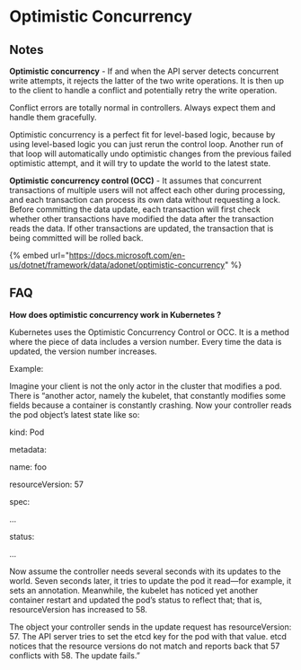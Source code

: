 # Optimistic Concurrency

## Notes

**Optimistic concurrency** - If and when the API server detects concurrent write attempts, it rejects the latter of the two write operations. It is then up to the client to handle a conflict and potentially retry the write operation.

Conflict errors are totally normal in controllers. Always expect them and handle them gracefully.

Optimistic concurrency is a perfect fit for level-based logic, because by using level-based logic you can just rerun the control loop. Another run of that loop will automatically undo optimistic changes from the previous failed optimistic attempt, and it will try to update the world to the latest state.

**Optimistic concurrency control (OCC)** - It assumes that concurrent transactions of multiple users will not affect each other during processing, and each transaction can process its own data without requesting a lock. Before committing the data update, each transaction will first check whether other transactions have modified the data after the transaction reads the data. If other transactions are updated, the transaction that is being committed will be rolled back.

{% embed url="https://docs.microsoft.com/en-us/dotnet/framework/data/adonet/optimistic-concurrency" %}

## FAQ

**How does optimistic concurrency work in Kubernetes ?**

Kubernetes uses the Optimistic Concurrency Control or OCC. It is a method where the piece of data includes a version number. Every time the data is updated, the version number increases.

Example:

Imagine your client is not the only actor in the cluster that modifies a pod. There is “another actor, namely the kubelet, that constantly modifies some fields because a container is constantly crashing. Now your controller reads the pod object’s latest state like so:&#x20;

kind: Pod&#x20;

metadata:&#x20;

&#x20;  name: foo&#x20;

&#x20;  resourceVersion: 57&#x20;

spec:&#x20;

&#x20;  ...&#x20;

status:&#x20;

&#x20;  ...&#x20;

Now assume the controller needs several seconds with its updates to the world. Seven seconds later, it tries to update the pod it read—for example, it sets an annotation. Meanwhile, the kubelet has noticed yet another container restart and updated the pod’s status to reflect that; that is, resourceVersion has increased to 58.&#x20;

The object your controller sends in the update request has resourceVersion: 57. The API server tries to set the etcd key for the pod with that value. etcd notices that the resource versions do not match and reports back that 57 conflicts with 58. The update fails.”
